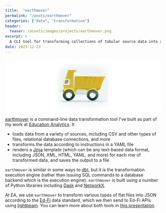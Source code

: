 ```yaml
---
title:  "earthmover"
permalink: "/posts/earthmover"
categories: ["data", "transformation"]
header:
  teaser: /assets/images/projects/earthmover.png
excerpt: >
  A CLI tool for transforming collections of tabular source data into a variety of text-based data formats via YAML configuration and Jinja templates.
date: 2023-12-23
---
```


![earthmover](../assets/images/projects/earthmover.png)

[earthmover](https://github.com/edanalytics/earthmover) is a command-line data transformation tool I've built as part of my work at [Education Analytics](https://www.edanalytics.org/). It
 * loads data from a variety of sources, including CSV and other types of files, relational database connections, and more
 * transforms the data according to instructions in a YAML file
 * renders a [Jinja](https://jinja.palletsprojects.com/en/3.1.x/) template (which can be any text-based data format, including JSON, XML, HTML, YAML, and more) for each row of transformed data, and saves the output to a file

`earthmover` is similar in some ways to [dbt](https://www.getdbt.com/), but it *is* the transformation execution engine (rather than issuing SQL commands to a database backend which is the execution engine). `earthmover` is built using a number of Python libraries including [Dask](https://www.dask.org/) and [NetworkX](https://networkx.org/).

At EA, we use `earthmover` to transform various types of flat files into JSON according to the [Ed-Fi](https://www.ed-fi.org/) data standard, which we then send to Ed-Fi APIs using [lightbeam](/posts/lightbeam). You can learn more about both tools in [this presentation](https://tomreitz.github.io/edfi-earthmover-lightbeam-slides/).
